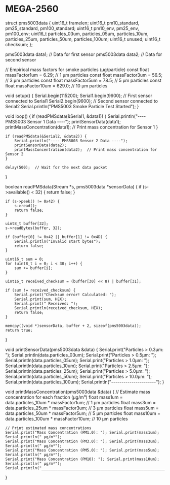 # MEGA-2560

struct pms5003data {
    uint16_t framelen;
    uint16_t pm10_standard, pm25_standard, pm100_standard;
    uint16_t pm10_env, pm25_env, pm100_env;
    uint16_t particles_03um, particles_05um, particles_10um, particles_25um, particles_50um, particles_100um;
    uint16_t unused;
    uint16_t checksum;
};

pms5003data data1;  // Data for first sensor
pms5003data data2;  // Data for second sensor

// Empirical mass factors for smoke particles (µg/particle)
const float massFactor1um = 6.29;   // 1 µm particles
const float massFactor3um = 56.5;   // 3 µm particles
const float massFactor5um = 78.5;   // 5 µm particles
const float massFactor10um = 629.0; // 10 µm particles

void setup() {
    Serial.begin(115200);
    Serial1.begin(9600);  // First sensor connected to Serial1
    Serial2.begin(9600);  // Second sensor connected to Serial2
    Serial.println("PMS5003 Smoke Particle Test Started");
}

void loop() {
    if (readPMSdata(&Serial1, &data1)) {
        Serial.println("---- PMS5003 Sensor 1 Data ----");
        printSensorData(data1);
        printMassConcentration(data1);  // Print mass concentration for Sensor 1
    }

    if (readPMSdata(&Serial2, &data2)) {
        Serial.println("---- PMS5003 Sensor 2 Data ----");
        printSensorData(data2);
        printMassConcentration(data2);  // Print mass concentration for Sensor 2
    }

    delay(500);  // Wait for the next data packet
}

boolean readPMSdata(Stream *s, pms5003data *sensorData) {
    if (s->available() < 32) {
        return false;
    }

    if (s->peek() != 0x42) {
        s->read();
        return false;
    }

    uint8_t buffer[32];
    s->readBytes(buffer, 32);

    if (buffer[0] != 0x42 || buffer[1] != 0x4D) {
        Serial.println("Invalid start bytes");
        return false;
    }

    uint16_t sum = 0;
    for (uint8_t i = 0; i < 30; i++) {
        sum += buffer[i];
    }

    uint16_t received_checksum = (buffer[30] << 8) | buffer[31];

    if (sum != received_checksum) {
        Serial.print("Checksum error! Calculated: ");
        Serial.print(sum, HEX);
        Serial.print(" Received: ");
        Serial.println(received_checksum, HEX);
        return false;
    }

    memcpy((void *)sensorData, buffer + 2, sizeof(pms5003data));
    return true;
}

void printSensorData(pms5003data &data) {
    Serial.print("Particles > 0.3µm: "); Serial.println(data.particles_03um);
    Serial.print("Particles > 0.5µm: "); Serial.println(data.particles_05um);
    Serial.print("Particles > 1.0µm: "); Serial.println(data.particles_10um);
    Serial.print("Particles > 2.5µm: "); Serial.println(data.particles_25um);
    Serial.print("Particles > 5.0µm: "); Serial.println(data.particles_50um);
    Serial.print("Particles > 10.0µm: "); Serial.println(data.particles_100um);
    Serial.println("----------------------");
}

void printMassConcentration(pms5003data &data) {
    // Estimate mass concentration for each fraction (µg/m³)
    float mass1um = data.particles_10um * massFactor1um;  // 1 µm particles
    float mass3um = data.particles_25um * massFactor3um;  // 3 µm particles
    float mass5um = data.particles_50um * massFactor5um;  // 5 µm particles
    float mass10um = data.particles_100um * massFactor10um; // 10 µm particles

    // Print estimated mass concentrations
    Serial.print("Mass Concentration (PM1.0): "); Serial.print(mass1um); Serial.println(" µg/m³");
    Serial.print("Mass Concentration (PM3.0): "); Serial.print(mass3um); Serial.println(" µg/m³");
    Serial.print("Mass Concentration (PM5.0): "); Serial.print(mass5um); Serial.println(" µg/m³");
    Serial.print("Mass Concentration (PM10): "); Serial.print(mass10um); Serial.println(" µg/m³");
    Serial.println("____________________________________________________________________________");
}
